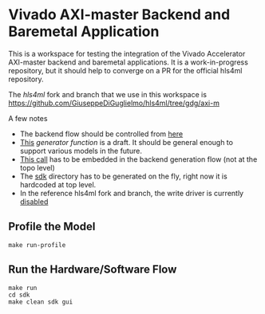 # Vivado AXI-master Backend and Baremetal Application

This is a workspace for testing the integration of the Vivado Accelerator AXI-master backend and baremetal applications. It is a work-in-progress repository, but it should help to converge on a PR for the official hls4ml repository.

The _hls4ml_ fork and branch that we use in this workspace is https://github.com/GiuseppeDiGuglielmo/hls4ml/tree/gdg/axi-m

A few notes
- The backend flow should be controlled from [here](https://github.com/GiuseppeDiGuglielmo/test-hls4ml-backend/blob/main/test_vivado_accelerator.py#L111-L112)
- [This](https://github.com/GiuseppeDiGuglielmo/test-hls4ml-backend/blob/main/test_vivado_accelerator.py#L119-L161) _generator function_ is a draft. It should be general enough to support various models in the future.
- [This call](https://github.com/GiuseppeDiGuglielmo/test-hls4ml-backend/blob/main/test_vivado_accelerator.py#L163) has to be embedded in the backend generation flow (not at the topo level)
- The [sdk](https://github.com/GiuseppeDiGuglielmo/test-hls4ml-backend/tree/main/sdk) directory has to be generated on the fly, right now it is hardcoded at top level.
- In the reference hls4ml fork and branch, the write driver is currently [disabled](https://github.com/GiuseppeDiGuglielmo/hls4ml/blob/gdg/axi-m/hls4ml/writer/vivado_accelerator_writer.py#L346)

## Profile the Model
```
make run-profile
```


## Run the Hardware/Software Flow
```
make run
cd sdk 
make clean sdk gui
```
